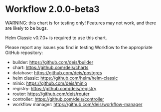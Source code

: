 # Workflow 2.0.0-beta3

WARNING: this chart is for testing only! Features may not work, and there are likely to be bugs.

Helm Classic v0.7.0+ is required to use this chart.

Please report any issues you find in testing Workflow to the appropriate GitHub repository:
- builder: https://github.com/deis/builder
- chart: https://github.com/deis/charts
- database: https://github.com/deis/postgres
- helm classic: https://github.com/helm/helm-classic
- minio: https://github.com/deis/minio
- registry: https://github.com/deis/registry
- router: https://github.com/deis/router
- controller: https://github.com/deis/controller
- workflow manager: https://github.com/deis/workflow-manager
